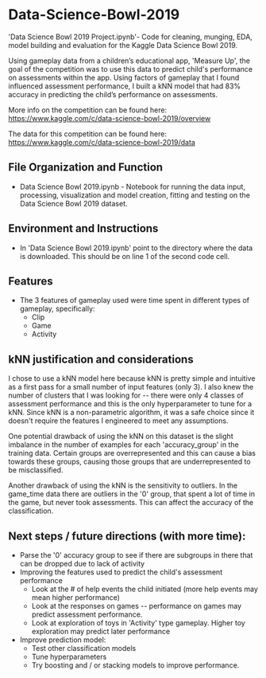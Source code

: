 # Data-Science-Bowl-2019
'Data Science Bowl 2019 Project.ipynb'- Code for cleaning, munging, EDA, model building and evaluation for the Kaggle Data Science Bowl 2019.  

Using gameplay data from a children’s educational app, 'Measure Up', the goal of the competition was to use this data to predict child's performance on assessments within the app.  Using factors of gameplay that I found influenced assessment performance, I built a kNN model that had 83% accuracy in predicting the child’s performance on assessments.  

More info on the competition can be found here: 
https://www.kaggle.com/c/data-science-bowl-2019/overview

The data for this competition can be found here:
https://www.kaggle.com/c/data-science-bowl-2019/data

## File Organization and Function 

- Data Science Bowl 2019.ipynb - Notebook for running the data input, processing, visualization and model creation, fitting and testing on the Data Science Bowl 2019 dataset.    

## Environment and Instructions
- In 'Data Science Bowl 2019.ipynb' point to the directory where the data is downloaded.  This should be on line 1 of the second code cell. 

## Features
- The 3 features of gameplay used were time spent in different types of gameplay, specifically:
    - Clip
    - Game
    - Activity

## kNN justification and considerations

I chose to use a kNN model here because kNN is pretty simple and intuitive as a first pass for a small number of input features (only 3).  I also knew the number of clusters that I was looking for -- there were only 4 classes of assessment performance and this is the only hyperparameter to tune for a kNN.  Since kNN is a non-parametric algorithm, it was a safe choice since it doesn't require the features I engineered to meet any assumptions. 

One potential drawback of using the kNN on this dataset is the slight imbalance in the number of examples for each 'accuracy_group' in the training data.  Certain groups are overrepresented and this can cause a bias towards these groups, causing those groups that are underrepresented to be misclassified.  

Another drawback of using the kNN is the sensitivity to outliers.  In the game_time data there are outliers in the '0' group, that spent a lot of time in the game, but never took assessments.  This can affect the accuracy of the classification.  

## Next steps / future directions (with more time):
- Parse the '0' accuracy group to see if there are subgroups in there that can be dropped due to lack of activity
- Improving the features used to predict the child's assessment performance
    - Look at the # of help events the child initiated (more help events may mean higher performance)
    - Look at the responses on games -- performance on games may predict assessment performance.
    - Look at exploration of toys in 'Activity' type gameplay.  Higher toy exploration may predict later performance
- Improve prediction model:
    - Test other classification models
    - Tune hyperparameters
    - Try boosting and / or stacking models to improve performance. 
    
    


